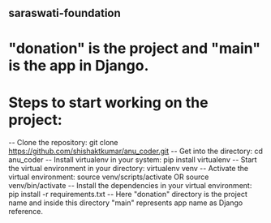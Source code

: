 ## saraswati-foundation


# "donation" is the project and "main" is the app in Django. 

# Steps to start working on the project:
 -- Clone the repository: git clone https://github.com/shishaktkumar/anu_coder.git
 -- Get into the directory: cd anu_coder
 -- Install virtualenv in your system: pip install virtualenv
 -- Start the virtual environment in your directory: virtualenv venv
 -- Activate the virtual environment: source venv/scripts/activate OR source venv/bin/activate
 -- Install the dependencies in your virtual environment: pip install -r requirements.txt
 -- Here "donation" directory is the project name and inside this directory "main" represents app name as Django reference.
 
